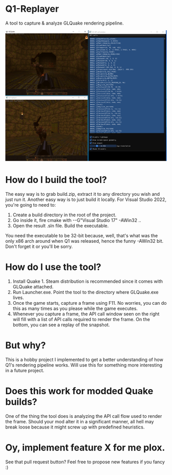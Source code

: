 # Q1-Replayer
A tool to capture &amp; analyze GLQuake rendering pipeline.

![The tool in its full glory](https://github.com/kbiElude/Q1-Replayer/blob/main/docs/screenshot.png?raw=true)

# How do I build the tool?
The easy way is to grab build.zip, extract it to any directory you wish and just run it.
Another easy way is to just build it locally. For Visual Studio 2022, you're going to need to:

1. Create a build directory in the root of the project.
2. Go inside it, fire cmake with --G"Visual Studio 17" -AWin32 ..
3. Open the result .sln file. Build the executable.

You need the executable to be 32-bit because, well, that's what was the only x86 arch around when Q1 was released, hence the funny -AWin32 bit. Don't forget it or you'll be sorry.

# How do I use the tool?
1. Install Quake 1. Steam distribution is recommended since it comes with GLQuake attached.
2. Run Launcher.exe. Point the tool to the directory where GLQuake.exe lives.
3. Once the game starts, capture a frame using F11. No worries, you can do this as many times as you please while the game executes.
4. Whenever you capture a frame, the API call window seen on the right will fill with a list of API calls required to render the frame. On the bottom, you can see a replay of the snapshot.

# But why?
This is a hobby project I implemented to get a better understanding of how Q1's rendering pipeline works. Will use this for something more interesting in a future project.

# Does this work for modded Quake builds?
One of the thing the tool does is analyzing the API call flow used to render the frame. Should your mod alter it in a significant manner, all hell may break loose because it might screw up with predefined heuristics.

# Oy, implement feature X for me plox.
See that pull request button? Feel free to propose new features if you fancy :) 
